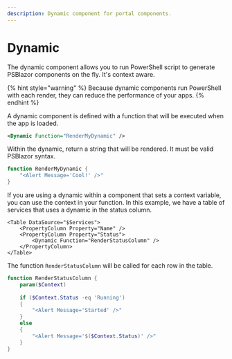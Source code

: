 ```yaml
---
description: Dynamic component for portal components.
---
```


# Dynamic

The dynamic component allows you to run PowerShell script to generate PSBlazor components on the fly. It's context aware.&#x20;

{% hint style="warning" %}
Because dynamic components run PowerShell with each render, they can reduce the performance of your apps.&#x20;
{% endhint %}

A dynamic component is defined with a function that will be executed when the app is loaded.&#x20;

```xml
<Dynamic Function="RenderMyDynamic" />
```

Within the dynamic, return a string that will be rendered. It must be valid PSBlazor syntax.&#x20;

```powershell
function RenderMyDynamic {
    "<Alert Message='Cool!' />"
}
```

If you are using a dynamic within a component that sets a context variable, you can use the context in your function. In this example, we have a table of services that uses a dynamic in the status column.

```markup
<Table DataSource="$Services">
    <PropertyColumn Property="Name" />
    <PropertyColumn Property="Status">
        <Dynamic Function="RenderStatusColumn" />
    </PropertyColumn>
</Table>
```

The function `RenderStatusColumn` will be called for each row in the table.&#x20;

```powershell
function RenderStatusColumn {
    param($Context)
    
    if ($Context.Status -eq 'Running')
    {
        "<Alert Message='Started' />"
    }
    else 
    {
        "<Alert Message='$($Context.Status)' />"
    }
}
```
